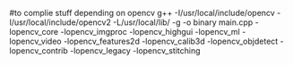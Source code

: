 #to complie stuff depending on opencv
g++ -I/usr/local/include/opencv -I/usr/local/include/opencv2 -L/usr/local/lib/ -g -o binary  main.cpp -lopencv_core -lopencv_imgproc -lopencv_highgui -lopencv_ml -lopencv_video -lopencv_features2d -lopencv_calib3d -lopencv_objdetect -lopencv_contrib -lopencv_legacy -lopencv_stitching
